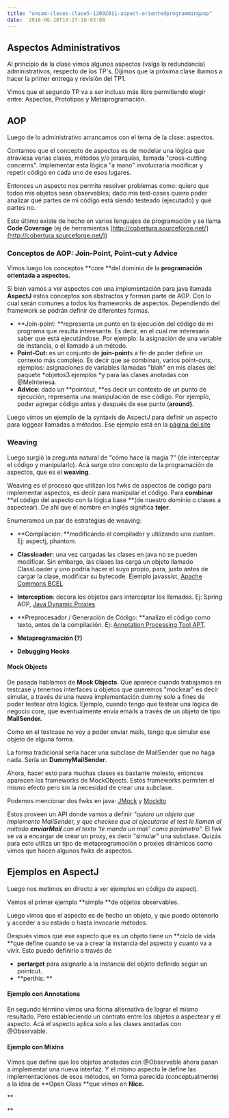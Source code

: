 ```yaml
---
title: "unsam-clases-clase5-12092011-aspect-orientedprogrammingaop"
date:  2018-06-20T19:27:10-03:00
---
```



## Aspectos Administrativos

Al principio de la clase vimos algunos aspectos (valga la redundancia) administrativos, respecto de los TP's.
Dijimos que la próxima clase ibamos a hacer la primer entrega y revisión del TP1.


Vimos que el segundo TP va a ser incluso más libre permitiendo elegir entre: Aspectos, Prototipos y Metaprogramación.


## AOP

Luego de lo administrativo arrancamos con el tema de la clase: aspectos.


Contamos que el concepto de aspectos es de modelar una lógica que atraviesa varias clases, métodos y/o jerarquías, llamada "cross-cutting concerns".
Implementar esta lógica "a mano" involucraría modificar y repetir código en cada uno de esos lugares.


Entonces un aspecto nos permite resolver problemas como: quiero que todos mis objetos sean observables; dado mis test-cases quiero poder analizar qué partes de mi código está siendo testeado (ejecutado) y qué partes no.


Esto último existe de hecho en varios lenguajes de programación y se llama **Code Coverage** (ej de herramientas [http://cobertura.sourceforge.net/](http://cobertura.sourceforge.net/))


### Conceptos de AOP: Join-Point, Point-cut y Advice

Vimos luego los conceptos **core **del dominio de la **programación orientada a aspectos.**

Si bien vamos a ver aspectos con una implementación para java llamada **AspectJ** estos conceptos son abstractos y forman parte de AOP. Con lo cual serán comunes a todos los frameworks de aspectos.
Dependiendo del framework se podrán definir de diferentes formas.



* **Join-point: **representa un punto en la ejecución del código de mi programa que resulta interesante. Es decir, en el cual me interesaría saber que está ejecutándose. Por ejemplo: la asignación de una variable de instancia, o el llamado a un método.
* **Point-Cut:** es un conjunto de **join-point**s a fin de poder definir un contexto más complejo. Es decir que se combinan, varios point-cuts, ejemplos: asignaciones de variables llamadas "blah" en mis clases del paquete *objetos3.ejemplos *y para las clases anotadas con @MeInteresa.
* **Advice**: dado un **pointcut, **es decir un contexto de un punto de ejecución, representa una manipulación de ese código. Por ejemplo, poder agregar código antes y después de ese punto (**around)**.

Luego vimos un ejemplo de la syntaxis de AspectJ para definir un aspecto para loggear llamadas a métodos.
Ese ejemplo está en la [página del site](../conceptos-aop)


### Weaving

Luego surgió la pregunta natural de "cómo hace la magia ?" (de interceptar el código y manipularlo).
Acá surge otro concepto de la programación de aspectos, que es el **weaving**.


Weaving es el proceso que utilizan los fwks de aspectos de código para implementar aspectos, es decir para manipular el código. Para **combinar** **el código del aspecto con la lógica base **(de nuestro dominio o clases a aspectear).
De ahí que el nombre en inglés significa **tejer**.


Enumeramos un par de estratégias de weaving:

* **Compilación: **modificando el compilador y utilizando uno custom. Ej: aspectj, phantom.
* **Classloader:** una vez cargadas las clases en java no se pueden modificar. Sin embargo, las clases las carga un objeto llamado ClassLoader y uno podría hacer el suyo propio, para, justo antes de cargar la clase, modificar su bytecode. Ejemplo javassist, [Apache Commons BCEL](http://commons.apache.org/bcel/)
* **Interception**: decora los objetos para interceptar los llamados. Ej: Spring AOP, [Java Dynamic Proxies](http://download.oracle.com/javase/1.3/docs/guide/reflection/proxy.html).
* **Preprocesador / Generación de Código: **analizo el código como texto, antes de la compilación. Ej: [Annotation Processing Tool APT](http://download.oracle.com/javase/1.5.0/docs/guide/apt/GettingStarted.html).
* **Metaprogramación (?)**

* **Debugging Hooks**




#### Mock Objects

De pasada hablamos de **Mock Objects**. Que aparece cuando trabajamos en testcase y tenemos interfaces u objetos que queremos "mockear" es decir simular, a través de una nueva implementación dummy solo a fines de poder testear otra lógica. 
Ejemplo, cuando tengo que testear una lógica de negocio core, que eventualmente envía emails a través de un objeto de tipo **MailSender.**

Como en el testcase no voy a poder enviar mails, tengo que simular ese objeto de alguna forma.


La forma tradicional sería hacer una subclase de MailSender que no haga nada. Sería un **DummyMailSender**.


Ahora, hacer esto para muchas clases es bastante molesto, entonces aparecen los frameworks de MockObjects.
Estos frameworks permiten el mismo efecto pero sin la necesidad de crear una subclase.


Podemos mencionar dos fwks en java: [JMock](http://www.jmock.org/) y [Mockito](http://mockito.org/)


Estos proveen un API donde vamos a definir *"quiero un objeto que implemente MailSender, y que checkee que al ejecutarse el test le llamen al método ****enviarMail**** con el texto 'te mando un mail' como parámetro".*
El fwk se va a encargar de crear un proxy, es decir "simular" una subclase.
Quizás para esto utiliza un tipo de metaprogramación o proxies dinámicos como vimos que hacen algunos fwks de aspectos.


## Ejemplos en AspectJ

Luego nos metimos en directo a ver ejemplos en código de aspectj.


Vemos el primer ejemplo **simple **de objetos observables.


Luego vimos que el aspecto es de hecho un objeto, y que puedo obtenerlo y acceder a su estado o hasta invocarle métodos.


Después vimos que ese aspecto que es un objeto tiene un **ciclo de vida **que define cuando se va a crear la instancia del aspecto y cuanto va a vivir. Esto puedo definirlo a través de 

* **pertarget** para asignarlo a la instancia del objeto definido según un pointcut.
* **perthis: **




#### Ejemplo con Annotations

En segundo término vimos una forma alternativa de lograr el mismo resultado. Pero estableciendo un contrato entre los objetos a aspectear y el aspecto.
Acá el aspecto aplica solo a las clases anotadas con @Observable.
#### Ejemplo con Mixins

Vimos que define que los objetos anotados con @Observable ahora pasan a implementar una nueva interfaz.
Y el mismo aspecto le define las implementaciones de esos métodos, en forma parecida (conceptualmente) a la idea de **Open Class **que vimos en **Nice.**

**

**